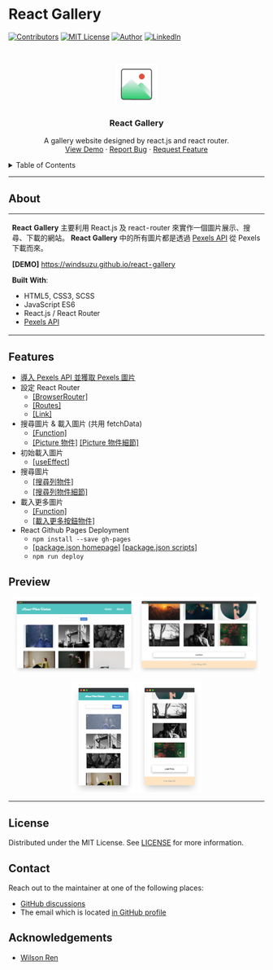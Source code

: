 # React Gallery

<!--
*** Thanks for checking out the react-gallery. If you have a suggestion
*** that would make this better, please fork the repo and create a pull request
*** or simply open an issue with the tag "enhancement".
*** Thanks again! Now go create something AMAZING! :D
***
*** To avoid retyping too much info. Do a search and replace for the following:
*** github_username (that is "windsuzu"), repo_name (that is "react-gallery"), project_title, project_description
-->

<!-- [![Issues][issues-shield]][issues-url] -->
<!-- [![PR Welcome][pr-welcome-shield]](#contributing) -->
[![Contributors][contributors-shield]][contributors-url]
[![MIT License][license-shield]][license-url]
[![Author][author-shield]][author-url]
[![LinkedIn][linkedin-shield]][linkedin-url]


<!-- PROJECT LOGO -->
<br />
<p align="center">
  <a href="https://windsuzu.github.io/react-gallery">
    <img src="public/images/logo.png" alt="Logo" width="80" height="80">
  </a>

  <h3 align="center">React Gallery</h3>

  <p align="center">
    A gallery website designed by react.js and react router.
    <br />
    <a href="https://windsuzu.github.io/react-gallery">View Demo</a>
    ·
    <a href="https://github.com/windsuzu/react-gallery/issues">Report Bug</a>
    ·
    <a href="https://github.com/windsuzu/react-gallery/issues">Request Feature</a>
  </p>
</p>


<details>
<summary>Table of Contents</summary>

* [React Gallery](#react-gallery)
  * [About](#about)
  * [Features](#features)
  * [Preview](#preview)
  * [License](#license)
  * [Contact](#contact)
  * [Acknowledgements](#acknowledgements)

</details>

---

<!-- ABOUT THE PROJECT -->
## About

<table>
<tr>
<td>

**React Gallery** 主要利用 React.js 及 react-router 來實作一個圖片展示、搜尋、下載的網站。 **React Gallery** 中的所有圖片都是透過 [Pexels API](https://www.pexels.com/zh-tw/api/) 從 Pexels 下載而來。

**[DEMO]** https://windsuzu.github.io/react-gallery

**Built With**:

- HTML5, CSS3, SCSS
- JavaScript ES6
- React.js / React Router
- [Pexels API](https://www.pexels.com/zh-tw/api/)

</td>
</tr>
</table>

## Features

* [導入 Pexels API 並獲取 Pexels 圖片](src/api/pexels.js)
* 設定 React Router
  * [[BrowserRouter]](https://github.com/windsuzu/react-gallery/blob/main/src/index.js#L8-L10)
  * [[Routes]](https://github.com/windsuzu/react-gallery/blob/main/src/App.js#L12-L15)
  * [[Link]](https://github.com/windsuzu/react-gallery/blob/main/src/components/Nav.js#L9-L14)
* 搜尋圖片 & 載入圖片 (共用 fetchData)
  * [[Function]](https://github.com/windsuzu/react-gallery/blob/main/src/pages/Homepage.js#L11-L18)
  * [[Picture 物件]](https://github.com/windsuzu/react-gallery/blob/main/src/pages/Homepage.js#L38-L42) [[Picture 物件細節]](https://github.com/windsuzu/react-gallery/blob/main/src/components/Picture.js#L1-L25)
* 初始載入圖片
  * [[useEffect]](https://github.com/windsuzu/react-gallery/blob/main/src/pages/Homepage.js#L29)
* 搜尋圖片
  * [[搜尋列物件]](https://github.com/windsuzu/react-gallery/blob/main/src/pages/Homepage.js#L33-L37)
  * [[搜尋列物件細節]](https://github.com/windsuzu/react-gallery/blob/main/src/components/Search.js#L1-L25)
* 載入更多圖片
  * [[Function]](https://github.com/windsuzu/react-gallery/blob/main/src/pages/Homepage.js#L20-L27)
  * [[載入更多按鈕物件]](https://github.com/windsuzu/react-gallery/blob/main/src/pages/Homepage.js#L43-L47)
* React Github Pages Deployment
  * `npm install --save gh-pages`
  * [[package.json homepage]](https://github.com/windsuzu/react-gallery/blob/main/package.json#L3) [[package.json scripts]](https://github.com/windsuzu/react-gallery/blob/main/package.json#L18-L19)
  * `npm run deploy`
## Preview

<p align="center">
  <a href="https://windsuzu.github.io/react-gallery" target="_blank"><img src="public/images/web/1.png" width=48%></a>
  <a href="https://windsuzu.github.io/react-gallery" target="_blank"><img src="public/images/web/2.png" width=48%></a>
</p>

<p align="center">
  <a href="https://windsuzu.github.io/react-gallery" target="_blank"><img src="public/images/phone/1.png" width=25%></a>
  <a href="https://windsuzu.github.io/react-gallery" target="_blank"><img src="public/images/phone/2.png" width=25%></a>
</p>

---

## License

Distributed under the MIT License. See [LICENSE](https://github.com/windsuzu/react-gallery/blob/main/LICENSE) for more information.

## Contact

Reach out to the maintainer at one of the following places:

* [GitHub discussions](https://github.com/windsuzu/react-gallery/discussions)
* The email which is located [in GitHub profile](https://github.com/windsuzu)


## Acknowledgements

* [Wilson Ren](https://www.udemy.com/user/wilson-r-6/)


[contributors-shield]: https://img.shields.io/github/contributors/windsuzu/react-gallery.svg?style=for-the-badge
[contributors-url]: https://github.com/windsuzu/react-gallery/graphs/contributors
[issues-shield]: https://img.shields.io/github/issues/windsuzu/react-gallery.svg?style=for-the-badge
[issues-url]: https://github.com/windsuzu/react-gallery/issues
[license-shield]: https://img.shields.io/github/license/windsuzu/react-gallery.svg?style=for-the-badge&label=license
[license-url]: https://github.com/windsuzu/react-gallery/blob/main/LICENSE
[linkedin-shield]: https://img.shields.io/badge/-LinkedIn-black.svg?style=for-the-badge&logo=linkedin&colorB=555
[linkedin-url]: https://linkedin.com/in/windsuzu
[pr-welcome-shield]: https://shields.io/badge/PRs-Welcome-ff69b4?style=for-the-badge
[author-shield]: https://shields.io/badge/Made_with_%E2%9D%A4_by-windsuzu-F4A92F?style=for-the-badge
[author-url]: https://github.com/windsuzu
